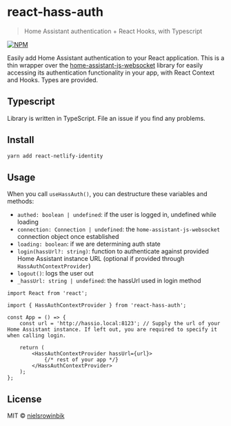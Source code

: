 # react-hass-auth

> Home Assistant authentication + React Hooks, with Typescript

[![NPM](https://img.shields.io/npm/v/react-hass-auth.svg)](https://www.npmjs.com/package/react-hass-auth)

Easily add Home Assistant authentication to your React application. This is a thin wrapper over the [home-assistant-js-websocket](https://github.com/home-assistant/home-assistant-js-websocket) library for easily accessing its authentication functionality in your app, with React Context and Hooks. Types are provided.

## Typescript

Library is written in TypeScript. File an issue if you find any problems.

## Install

```bash
yarn add react-netlify-identity
```

## Usage

When you call `useHassAuth()`, you can destructure these variables and methods:

-   `authed: boolean | undefined`: if the user is logged in, undefined while loading
-   `connection: Connection | undefined`: the `home-assistant-js-websocket` connection object once established
-   `loading: boolean`: if we are determining auth state
-   `login(hassUrl?: string)`: function to authenticate against provided Home Assistant instance URL (optional if provided through `HassAuthContextProvider`)
-   `logout()`: logs the user out
-   `_hassUrl: string | undefined`: the hassUrl used in login method

```tsx
import React from 'react';

import { HassAuthContextProvider } from 'react-hass-auth';

const App = () => {
    const url = 'http://hassio.local:8123'; // Supply the url of your Home Assistant instance. If left out, you are required to specify it when calling login.

    return (
        <HassAuthContextProvider hassUrl={url}>
            {/* rest of your app */}
        </HassAuthContextProvider>
    );
};
```

## License

MIT © [nielsrowinbik](https://github.com/nielsrowinbik)
